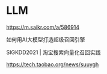 # LLM

https://m.saikr.com/a/586914

如何用AI大模型打造超级召回引擎

SIGKDD2021 | 淘宝搜索向量化召回实践

https://tech.taobao.org/news/suuygh